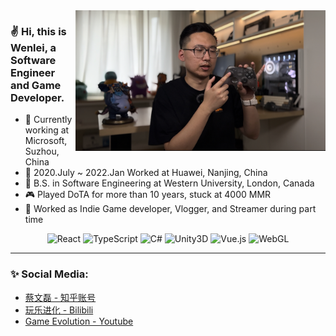 <img align="right" alt="Coding" width="400" src="https://github.com/wcai49/wcai49/blob/main/IMG_0975.jpg">

### :v: Hi, this is Wenlei, a Software Engineer and Game Developer.
- :date: Currently working at Microsoft, Suzhou, China
- :iphone: 2020.July ~ 2022.Jan Worked at Huawei, Nanjing, China
- :maple_leaf: B.S. in Software Engineering at Western University, London, Canada
- :video_game: Played DoTA for more than 10 years, stuck at 4000 MMR
- :telescope: Worked as Indie Game developer, Vlogger, and Streamer during part time

<div align="center">
  <img alt="React" src="https://img.shields.io/badge/react-%2320232a.svg?style=for-the-badge&logo=react&logoColor=%2361DAFB" />
  <img alt="TypeScript" src="https://img.shields.io/badge/typescript-%23007ACC.svg?style=for-the-badge&logo=typescript&logoColor=white" />
  <img alt="C#" src="https://img.shields.io/badge/c%23-%23239120.svg?style=for-the-badge&logo=c-sharp&logoColor=white" />
  <img alt="Unity3D" src="https://img.shields.io/badge/unity-%23000000.svg?style=for-the-badge&logo=unity&logoColor=white" />
  <img alt="Vue.js" src="https://img.shields.io/badge/vuejs-%2335495e.svg?style=for-the-badge&logo=vuedotjs&logoColor=%234FC08D" />
  <img alt="WebGL" src="https://img.shields.io/badge/WebGL-990000?logo=webgl&logoColor=white&style=for-the-badge" />
</div>

<hr>

### :sparkles: Social Media:
  
  
   - [蔡文磊 - 知乎账号](https://www.zhihu.com/people/cai-wen-lei-72)
   - [玩乐进化 - Bilibili](https://space.bilibili.com/470625217)
   - [Game Evolution - Youtube](https://www.youtube.com/channel/UCPg2KuLG_oqS3bk-ORVEIRw)
